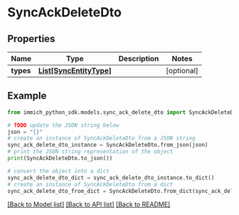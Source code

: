 # SyncAckDeleteDto


## Properties

Name | Type | Description | Notes
------------ | ------------- | ------------- | -------------
**types** | [**List[SyncEntityType]**](SyncEntityType.md) |  | [optional] 

## Example

```python
from immich_python_sdk.models.sync_ack_delete_dto import SyncAckDeleteDto

# TODO update the JSON string below
json = "{}"
# create an instance of SyncAckDeleteDto from a JSON string
sync_ack_delete_dto_instance = SyncAckDeleteDto.from_json(json)
# print the JSON string representation of the object
print(SyncAckDeleteDto.to_json())

# convert the object into a dict
sync_ack_delete_dto_dict = sync_ack_delete_dto_instance.to_dict()
# create an instance of SyncAckDeleteDto from a dict
sync_ack_delete_dto_from_dict = SyncAckDeleteDto.from_dict(sync_ack_delete_dto_dict)
```
[[Back to Model list]](../README.md#documentation-for-models) [[Back to API list]](../README.md#documentation-for-api-endpoints) [[Back to README]](../README.md)


